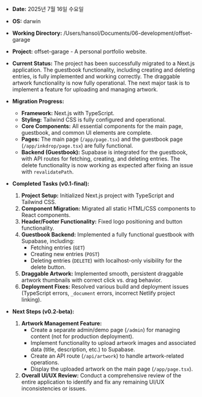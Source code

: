 - **Date:** 2025년 7월 16일 수요일
- **OS:** darwin
- **Working Directory:** /Users/hansol/Documents/06-development/offset-garage
- **Project:** offset-garage - A personal portfolio website.
- **Current Status:** The project has been successfully migrated to a Next.js application. The guestbook functionality, including creating and deleting entries, is fully implemented and working correctly. The draggable artwork functionality is now fully operational. The next major task is to implement a feature for uploading and managing artwork.
- **Migration Progress:**
    - **Framework:** Next.js with TypeScript.
    - **Styling:** Tailwind CSS is fully configured and operational.
    - **Core Components:** All essential components for the main page, guestbook, and common UI elements are complete.
    - **Pages:** The main page (`/app/page.tsx`) and the guestbook page (`/app/inkdrop/page.tsx`) are fully functional.
    - **Backend (Guestbook):** Supabase is integrated for the guestbook, with API routes for fetching, creating, and deleting entries. The delete functionality is now working as expected after fixing an issue with `revalidatePath`.

- **Completed Tasks (v0.1-final):**
    1.  **Project Setup:** Initialized Next.js project with TypeScript and Tailwind CSS.
    2.  **Component Migration:** Migrated all static HTML/CSS components to React components.
    3.  **Header/Footer Functionality:** Fixed logo positioning and button functionality.
    4.  **Guestbook Backend:** Implemented a fully functional guestbook with Supabase, including:
        *   Fetching entries (`GET`)
        *   Creating new entries (`POST`)
        *   Deleting entries (`DELETE`) with localhost-only visibility for the delete button.
    5.  **Draggable Artwork:** Implemented smooth, persistent draggable artwork thumbnails with correct click vs. drag behavior.
    6.  **Deployment Fixes:** Resolved various build and deployment issues (TypeScript errors, `_document` errors, incorrect Netlify project linking).

- **Next Steps (v0.2-beta):**
    1.  **Artwork Management Feature:**
        *   Create a separate admin/demo page (`/admin`) for managing content (not for production deployment).
        *   Implement functionality to upload artwork images and associated data (title, description, etc.) to Supabase.
        *   Create an API route (`/api/artwork`) to handle artwork-related operations.
        *   Display the uploaded artwork on the main page (`/app/page.tsx`).
    2.  **Overall UI/UX Review:** Conduct a comprehensive review of the entire application to identify and fix any remaining UI/UX inconsistencies or issues.